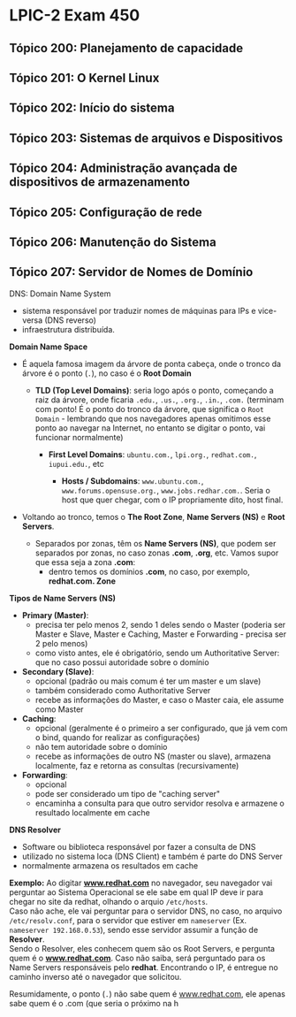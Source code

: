 # LPIC-2 Exam 450

## Tópico 200: Planejamento de capacidade
## Tópico 201: O Kernel Linux
## Tópico 202: Início do sistema
## Tópico 203: Sistemas de arquivos e Dispositivos
## Tópico 204: Administração avançada de dispositivos de armazenamento
## Tópico 205: Configuração de rede
## Tópico 206: Manutenção do Sistema
## Tópico 207: Servidor de Nomes de Domínio

DNS: Domain Name System
- sistema responsável por traduzir nomes de máquinas para IPs e vice-versa (DNS reverso)
- infraestrutura distribuída.

**Domain Name Space**

- É aquela famosa imagem da árvore de ponta cabeça, onde o tronco da árvore é o ponto (`.`), no caso é o **Root Domain**

	- **TLD (Top Level Domains)**: seria logo após o ponto, começando a raiz da árvore, onde ficaria `.edu.`, `.us.`, `.org.`, `.in.`, `.com.` (terminam com ponto! É o ponto do tronco da árvore, que significa o `Root Domain` - lembrando que nos navegadores apenas omitimos esse ponto ao navegar na Internet, no entanto se digitar o ponto, vai funcionar normalmente)

		- **First Level Domains**: `ubuntu.com.`, `lpi.org.`, `redhat.com.`, `iupui.edu.`, etc

			- **Hosts / Subdomains**: `www.ubuntu.com.`, `www.forums.opensuse.org.`, `www.jobs.redhar.com.`. Seria o host que quer chegar, com o IP propriamente dito, host final.

- Voltando ao tronco, temos o **The Root Zone**, **Name Servers (NS)** e **Root Servers**.

	- Separados por zonas, têm os **Name Servers (NS)**, que podem ser separados por zonas, no caso zonas **.com**, **.org**, etc.  Vamos supor que essa seja a zona **.com**:
		- dentro temos os domínios **.com**, no caso, por exemplo, **redhat.com. Zone**

**Tipos de Name Servers (NS)**

- **Primary (Master)**: 
	- precisa ter pelo menos 2, sendo 1 deles sendo o Master (poderia ser Master e Slave, Master e Caching, Master e Forwarding - precisa ser 2 pelo menos)
	- como visto antes, ele é obrigatório, sendo um Authoritative Server: que no caso possui autoridade sobre o domínio
- **Secondary (Slave)**:
	- opcional (padrão ou mais comum é ter um master e um slave)
	- também considerado como Authoritative Server
	- recebe as informações do Master, e caso o Master caia, ele assume como Master
- **Caching**:
	- opcional (geralmente é o primeiro a ser configurado, que já vem com o bind, quando for realizar as configurações)
	- não tem autoridade sobre o domínio
	- recebe as informações de outro NS (master ou slave), armazena localmente, faz e retorna as consultas (recursivamente)
- **Forwarding**:
	- opcional
	- pode ser considerado um tipo de "caching server"
	- encaminha a consulta para que outro servidor resolva e armazene o resultado localmente em cache

**DNS Resolver**

- Software ou biblioteca responsável por fazer a consulta de DNS
- utilizado no sistema loca (DNS Client) e também é parte do DNS Server
- normalmente armazena os resultados em cache

**Exemplo:** Ao digitar **www.redhat.com** no navegador, seu navegador vai perguntar ao Sistema Operacional se ele sabe em qual IP deve ir para chegar no site da redhat, olhando o arquio `/etc/hosts`.<br>
Caso não ache, ele vai perguntar para o servidor DNS, no caso, no arquivo `/etc/resolv.conf`, para o servidor que estiver em `nameserver` (Ex. `nameserver 192.168.0.53`), sendo esse servidor assumir a função de **Resolver**.<br>
Sendo o Resolver, eles conhecem quem são os Root Servers, e pergunta quem é o **www.redhat.com**. Caso não saiba, será perguntado para os Name Servers responsáveis pelo **redhat**. Encontrando o IP, é entregue no caminho inverso até o navegador que solicitou.

Resumidamente, o ponto (`.`) não sabe quem é www.redhat.com, ele apenas sabe quem é o .com (que seria o próximo na h
<!--stackedit_data:
eyJoaXN0b3J5IjpbMTYyOTA0MzIyNSwxMjMwMTEyNzU0LC0xOD
YyNTkxMDI3LDExOTkwMDc2NjIsLTE2Njc3MjExODgsLTk2Mzg3
MDQ1MCwtODIxODI0NjIyLDY0NTU4NTU1OCwxNTYxMDMyNDAyXX
0=
-->